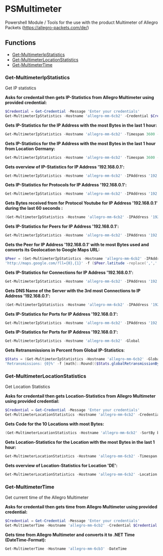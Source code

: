 # PSMultimeter

Powershell Module / Tools for the use with the product Multimeter of Allegro Packets (<https://allegro-packets.com/de/>)

## Functions

* [Get-MultimeterIpStatistics](#get-multimeteripstatistics)
* [Get-MultimeterLocationStatistics](#get-multimeterlocationstatistics)
* [Get-MultimeterTime](#get-multimetertime)

### Get-MultimeterIpStatistics

Get IP statistics

**Asks for credentail then gets IP-Statistics from Allegro Multimeter using provided credential:**

```powershell
$Credential = Get-Credential -Message 'Enter your credentials'
Get-MultimeterIpStatistics -Hostname 'allegro-mm-6cb2' -Credential $Credential
```

**Gets IP-Statistics for the IP Address with the most Bytes in the last 1 hour:**

```powershell
Get-MultimeterIpStatistics -Hostname 'allegro-mm-6cb2' -Timespan 3600 -SortBy Bytes -Count 1 -Reverse
```

**Gets IP-Statistics for the IP Address with the most Bytes in the last 1 hour from Location Germany:**

```powershell
Get-MultimeterIpStatistics -Hostname 'allegro-mm-6cb2' -Timespan 3600 -SortBy Bytes -Page 0 -Count 1 -Reverse -Location 'DE'
```

**Gets overview of IP-Statistics for IP Address '192.168.0.1':**

```powershell
Get-MultimeterIpStatistics -Hostname 'allegro-mm-6cb2' -IPAddress '192.168.0.1' -Overview
```

**Gets IP-Statistics for Protocols for IP Address '192.168.0.1':**

```powershell
Get-MultimeterIpStatistics -Hostname 'allegro-mm-6cb2' -IPAddress '192.168.0.1' -Protocols
```

**Gets Bytes received from for Protocol Youtube for IP Address '192.168.0.1' during the last 60 seconds :**

```powershell
(Get-MultimeterIpStatistics -Hostname 'allegro-mm-6cb2' -IPAddress '192.168.0.1' -Timespan 60 -Protocols).protocols.Youtube.bytesFrom
```

**Gets IP-Statistics for Peers for IP Address '192.168.0.1':**

```powershell
Get-MultimeterIpStatistics -Hostname 'allegro-mm-6cb2' -IPAddress '192.168.0.1' -Peers
```

**Gets the Peer for IP Address '192.168.0.1' with te most Bytes used and converts its Geolocation to Google Maps URL:**

```powershell
$Peer = (Get-MultimeterIpStatistics -Hostname 'allegro-mm-6cb2' -IPAddress '192.168.0.1' -Peers -SortBy Bytes -Reverse -Count 1).displayedItems
'http://maps.google.com/?ll={0},{1}' -f ($Peer.latitude -replace(',','.')), ($Peer.longitude -replace(',','.'))
```

**Gets IP-Statistics for Connections for IP Address '192.168.0.1':**

```powershell
Get-MultimeterIpStatistics -Hostname 'allegro-mm-6cb2' -IPAddress '192.168.0.1' -Connections
```

**Gets DNS Name of the Server with the 3rd most Connections to IP Address '192.168.0.1':**

```powershell
(Get-MultimeterIpStatistics -Hostname 'allegro-mm-6cb2' -IPAddress '192.168.0.1' -Connections -SortBy Bytes -Reverse -Page 3 -Count 1).displayedItems.server.dnsName
```

**Gets IP-Statistics for Ports for IP Address '192.168.0.1':**

```powershell
Get-MultimeterIpStatistics -Hostname 'allegro-mm-6cb2' -IPAddress '192.168.0.1' -Ports
```

**Gets IP-Statistics for Ports for IP Address '192.168.0.1':**

```powershell
Get-MultimeterIpStatistics -Hostname 'allegro-mm-6cb2' -Global
```

**Gets Retransmissions in Percent from Global IP-Statistics**:

```powershell
$Stats = (Get-MultimeterIpStatistics -Hostname 'allegro-mm-6cb2' -Global).tcpStats
'Retransmissions: {0}%' -f [math]::Round(($Stats.globalRetransmissionBytes*100/$Stats.globalTotalBytes),3)
```

### Get-MultimeterLocationStatistics

Get Location Statistics

**Asks for credentail then gets Location-Statistics from Allegro Multimeter using provided credential:**

```powershell
$Credential = Get-Credential -Message 'Enter your credentials'
Get-MultimeterLocationStatistics -Hostname 'allegro-mm-6cb2' -Credential $Credential
```

**Gets Code for the 10 Locations with most Bytes:**

```powershell
(Get-MultimeterLocationStatistics -Hostname 'allegro-mm-6cb2' -SortBy bytes -Page 0 -Count 10 -Reverse).displayedItems.code
```

**Gets Location-Statistics for the Location with the most Bytes in the last 1 hour:**

```powershell
Get-MultimeterLocationStatistics -Hostname 'allegro-mm-6cb2' -Timespan 3600 -SortBy Bytes -Count 1 -Reverse
```

**Gets overview of Location-Statistics for Location 'DE':**

```powershell
Get-MultimeterLocationStatistics -Hostname 'allegro-mm-6cb2' -Location 'DE'
```

### Get-MultimeterTime

Get current time of the Allegro Multimeter

**Asks for credentail then gets time from Allegro Multimeter using provided credential:**

```powershell
$Credential = Get-Credential -Message 'Enter your credentials'
Get-MultimeterTime -Hostname 'allegro-mm-6cb2' -Credential $Credential
```

**Gets time from Allegro Multimeter and converts it to .NET Time (DateTime-Format):**

```powershell
Get-MultimeterTime -Hostname 'allegro-mm-6cb3' -DateTime
```